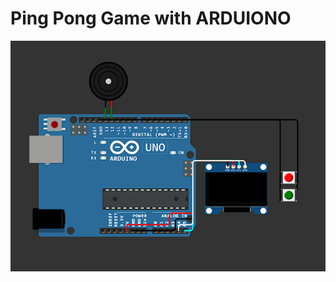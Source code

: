 # Ping Pong Game with ARDUIONO

<img src="https://raw.githubusercontent.com/Chandramouli001/ping_pong_game-ARDUINO/main/circuit.jpeg">
